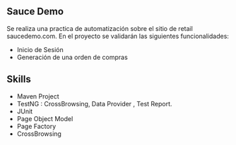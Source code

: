 ## Sauce Demo

Se realiza una practica de automatización sobre el sitio de retail saucedemo.com.
En el proyecto se validarán las siguientes funcionalidades: 

 - Inicio de Sesión
 - Generación de una orden de compras
 

## Skills 
- Maven Project 
 - TestNG : CrossBrowsing, Data Provider , Test Report.
 - JUnit
 - Page Object Model
 - Page Factory
 - CrossBrowsing

